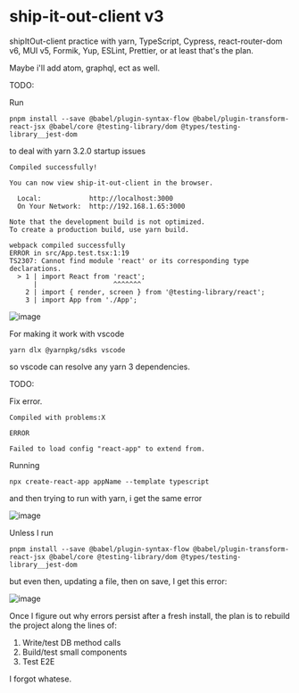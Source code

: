 # ship-it-out-client v3

shipItOut-client practice with yarn, TypeScript, Cypress, react-router-dom v6, MUI v5, Formik, Yup, ESLint, Prettier, or at least that's the plan.

Maybe i'll add atom, graphql, ect as well.

TODO:

Run

```
pnpm install --save @babel/plugin-syntax-flow @babel/plugin-transform-react-jsx @babel/core @testing-library/dom @types/testing-library__jest-dom

```

to deal with yarn 3.2.0 startup issues

```
Compiled successfully!

You can now view ship-it-out-client in the browser.

  Local:            http://localhost:3000
  On Your Network:  http://192.168.1.65:3000

Note that the development build is not optimized.
To create a production build, use yarn build.

webpack compiled successfully
ERROR in src/App.test.tsx:1:19
TS2307: Cannot find module 'react' or its corresponding type declarations.
  > 1 | import React from 'react';
      |                   ^^^^^^^
    2 | import { render, screen } from '@testing-library/react';
    3 | import App from './App';
```

![image](https://user-images.githubusercontent.com/5026476/173350361-b1af513e-5081-4269-ad03-9179985adff5.png)

For making it work with vscode

```
yarn dlx @yarnpkg/sdks vscode
```

so vscode can resolve any yarn 3 dependencies.



TODO:

Fix error.

```
Compiled with problems:X

ERROR

Failed to load config "react-app" to extend from.
```


Running

```
npx create-react-app appName --template typescript
```

and then trying to run with yarn, i get the same error

![image](https://user-images.githubusercontent.com/5026476/174214572-053ca4fa-9cd9-470c-9e66-44f152ec228a.png)

Unless I run

```
pnpm install --save @babel/plugin-syntax-flow @babel/plugin-transform-react-jsx @babel/core @testing-library/dom @types/testing-library__jest-dom
```

but even then, updating a file, then on save, I get this error:

![image](https://user-images.githubusercontent.com/5026476/174214827-9f5f661f-76b7-4b91-878d-6a7dc705fb03.png)



Once I figure out why errors persist after a fresh install, the plan is to rebuild the project along the lines of:

1. Write/test DB method calls
2. Build/test small components
3. Test E2E

I forgot whatese.

